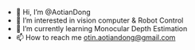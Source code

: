 - 👋 Hi, I’m @AotianDong
- 👀 I’m interested in vision computer & Robot Control
- 🌱 I’m currently learning Monocular Depth Estimation
- 📫 How to reach me otin.aotiandong@gmail.com

<!---
AotianDong/AotianDong is a ✨ special ✨ repository because its `README.md` (this file) appears on your GitHub profile.
You can click the Preview link to take a look at your changes.
--->
